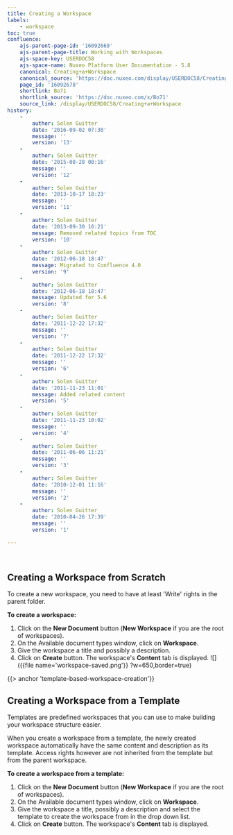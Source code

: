 ```yaml
---
title: Creating a Workspace
labels:
    - workspace
toc: true
confluence:
    ajs-parent-page-id: '16092669'
    ajs-parent-page-title: Working with Workspaces
    ajs-space-key: USERDOC58
    ajs-space-name: Nuxeo Platform User Documentation - 5.8
    canonical: Creating+a+Workspace
    canonical_source: 'https://doc.nuxeo.com/display/USERDOC58/Creating+a+Workspace'
    page_id: '16092678'
    shortlink: Bo71
    shortlink_source: 'https://doc.nuxeo.com/x/Bo71'
    source_link: /display/USERDOC58/Creating+a+Workspace
history:
    - 
        author: Solen Guitter
        date: '2016-09-02 07:30'
        message: ''
        version: '13'
    - 
        author: Solen Guitter
        date: '2015-08-28 08:16'
        message: ''
        version: '12'
    - 
        author: Solen Guitter
        date: '2013-10-17 18:23'
        message: ''
        version: '11'
    - 
        author: Solen Guitter
        date: '2013-09-30 16:21'
        message: Removed related topics from TOC
        version: '10'
    - 
        author: Solen Guitter
        date: '2012-06-18 18:47'
        message: Migrated to Confluence 4.0
        version: '9'
    - 
        author: Solen Guitter
        date: '2012-06-18 18:47'
        message: Updated for 5.6
        version: '8'
    - 
        author: Solen Guitter
        date: '2011-12-22 17:32'
        message: ''
        version: '7'
    - 
        author: Solen Guitter
        date: '2011-12-22 17:32'
        message: ''
        version: '6'
    - 
        author: Solen Guitter
        date: '2011-11-23 11:01'
        message: Added related content
        version: '5'
    - 
        author: Solen Guitter
        date: '2011-11-23 10:02'
        message: ''
        version: '4'
    - 
        author: Solen Guitter
        date: '2011-06-06 11:21'
        message: ''
        version: '3'
    - 
        author: Solen Guitter
        date: '2010-12-01 11:16'
        message: ''
        version: '2'
    - 
        author: Solen Guitter
        date: '2010-04-26 17:39'
        message: ''
        version: '1'

---
```

&nbsp;

## Creating a Workspace from Scratch

To create a new workspace, you need to have at least 'Write' rights in the parent folder.

**To create a workspace:**

1.  Click on the **New Document** button (**New Workspace** if you are the root of workspaces).
2.  On the Available document types window, click on **Workspace**.
3.  Give the workspace a title and possibly a description.
4.  Click on **Create** button.
    The workspace's **Content** tab is displayed.
    ![]({{file name='workspace-saved.png'}} ?w=650,border=true)

{{> anchor 'template-based-workspace-creation'}}

## Creating a Workspace from a Template

Templates are predefined workspaces that you can use to make building your workspace structure easier.

When you create a workspace from a template, the newly created workspace automatically have the same content and description as its template. Access rights however are not inherited from the template but from the parent workspace.

**To create a workspace from a template:**

1.  Click on the **New Document** button (**New Workspace** if you are the root of workspaces).
2.  On the Available document types window, click on **Workspace**.
3.  Give the workspace a title, possibly a description and select the template to create the workspace from in the drop down list.
4.  Click on **Create** button.
    The workspace's **Content** tab is displayed.

&nbsp;